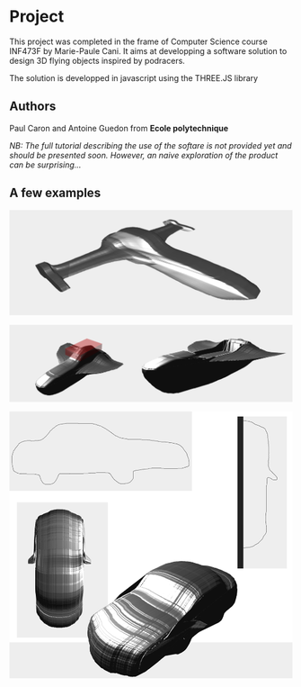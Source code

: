 # Project

This project was completed in the frame of Computer Science course INF473F by Marie-Paule Cani.
It aims at developping a software solution to design 3D flying objects inspired by podracers.

The solution is developped in javascript using the THREE.JS library

## Authors
Paul Caron and Antoine Guedon from **Ecole polytechnique**

*NB: The full tutorial describing the use of the softare is not provided yet and should be presented soon. However, an naive exploration of the product can be surprising...*

## A few examples

![Alt text](Pictures/Example3.png?raw=true "Example3")

![Alt text](Pictures/Example2.png?raw=true "Example2")

![Alt text](Pictures/Example1.png?raw=true "Example1")
